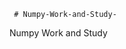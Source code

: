      # Numpy-Work-and-Study-
Numpy Work and Study 
                
                
                                  
                                  
                                    
                                                                                               
                                                                                                                                     
                                                     
           
                    
               
                  
                
                                     
             
               
                    
               
